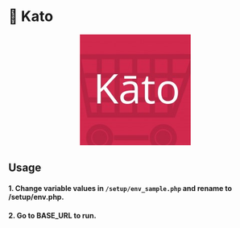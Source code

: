 # 🛒 Kato

<p align="center">
  <img src="katologo.jpeg" alt="Kato"/>
</p>

## Usage

#### 1. Change variable values in `/setup/env_sample.php` and rename to /setup/env.php.

#### 2. Go to BASE_URL to run.
